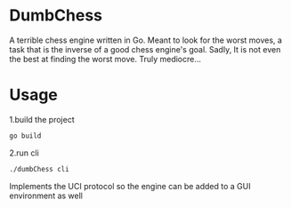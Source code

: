 # DumbChess

A terrible chess engine written in Go. Meant to look for the worst moves, a task that is the inverse of a good chess engine's goal. Sadly, It is not even the best at finding the worst move. Truly mediocre...

# Usage

1.build the project
```sh
go build
```
2.run cli
```sh
./dumbChess cli
```

Implements the UCI protocol so the engine can be added to a GUI environment as well
